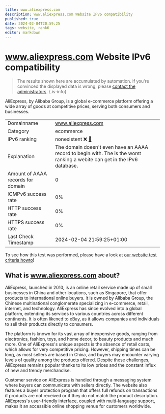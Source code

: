 ```yaml
---
title: www.aliexpress.com
description: www.aliexpress.com Website IPv6 compatibility
published: true
date: 2024-02-04T20:59:25
tags: website, rank6
editor: markdown
---
```


# www.aliexpress.com Website IPv6 compatibility

> The results shown here are accumulated by automation. If you're convinced the displayed data is wrong, please [contact the administrators](/howto/chat). 
{.is-info}

AliExpress, by Alibaba Group, is a global e-commerce platform offering a wide array of goods at competitive prices, serving both consumers and businesses.


|   |   |
| - | - |
| Domainname | www.aliexpress.com
| Category | ecommerce |
| IPv6 ranking | nonexistent :x: [🔗](/howto/ranking) |
| Explanation | The domain doesn't even have an AAAA record to begin with. The is the worst ranking a webite can get in the IPv6 database. |
| Amount of AAAA records for domain | 0 |
| ICMPv6 success rate | 0%|
| HTTP success rate | 0% |
| HTTPS success rate | 0% |
| Last Check Timestamp | 2024-02-04 21:59:25+01:00 |

To see how this test was performed, please have a look at [our website test criteria howto](/howto/testcriteria/website)!


## What is www.aliexpress.com about?
AliExpress, launched in 2010, is an online retail service made up of small businesses in China and other locations, such as Singapore, that offer products to international online buyers. It is owned by Alibaba Group, the Chinese multinational conglomerate specializing in e-commerce, retail, internet, and technology. AliExpress has since evolved into a global platform, extending its services to various countries across different continents. It is often likened to eBay, as it allows companies and individuals to sell their products directly to consumers.

The platform is known for its vast array of inexpensive goods, ranging from electronics, fashion, toys, and home decor, to beauty products and much more. One of AliExpress's unique aspects is the absence of retail costs, which allows for very competitive pricing. However, shipping times can be long, as most sellers are based in China, and buyers may encounter varying levels of quality among the products offered. Despite these challenges, AliExpress remains popular thanks to its low prices and the constant influx of new and trendy merchandise.

Customer service on AliExpress is handled through a messaging system where buyers can communicate with sellers directly. The website also features a buyer protection program that offers full refunds on transactions if products are not received or if they do not match the product description. AliExpress's user-friendly interface, coupled with multi-language support, makes it an accessible online shopping venue for customers worldwide.


